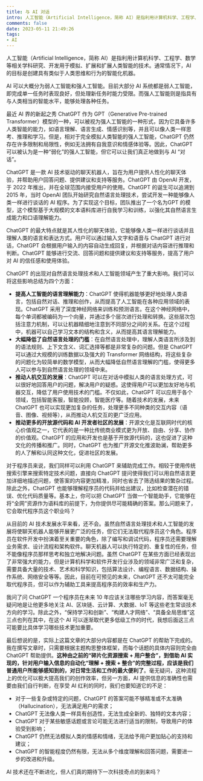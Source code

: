 ```yaml
---
title: 与 AI 对话
intro: 人工智能（Artificial Intelligence，简称 AI）是指利用计算机科学、工程学、数学等相关学科研究、开发用于模拟、扩展和扩展人类智能的技术。通常情况下，AI 的目标是创建具有类似于人类思维和行为的智能化机器。
comments: false
date: 2023-05-11 21:49:26
tags:
- AI
---
```


人工智能（Artificial Intelligence，简称 AI）是指利用计算机科学、工程学、数学等相关学科研究、开发用于模拟、扩展和扩展人类智能的技术。通常情况下，AI 的目标是创建具有类似于人类思维和行为的智能化机器。

AI 可以大概分为弱人工智能和强人工智能。目前大部分 AI 系统都是弱人工智能，即完成单一任务时表现良好，但处理新任务时能力受限。而强人工智能则是指具有与人类相当的智能水平，能够处理各种任务。

最近 AI 界的新起之秀 ChatGPT 作为 GPT（Generative Pre-trained Transformer）模型的一种，可以被视为强人工智能的一种形式，因为它具备许多人类智能的能力，如语言理解、语言生成、情感识别等，并且可以像人类一样思考、推理和学习。但是，相对于完全模拟人类智能的强人工智能，ChatGPT 仍然存在许多限制和局限性，例如无法拥有自我意识和情感体验等。因此，ChatGPT 可以被认为是一种“弱化”的强人工智能，但它可以让我们真正地做到与 AI “对话”。

ChatGPT 是一款 AI 技术驱动的聊天机器人，旨在为用户提供人性化的聊天体验，并帮助用户回答问题、提供建议和支持等服务。ChatGPT 由 OpenAI 开发，于 2022 年推出，并在全球范围内接受用户的使用。ChatGPT 的诞生可以追溯到 2015 年，当时 OpenAI 团队开始研究自然语言处理技术，尝试开发一种能够像人类一样进行谈话的 AI 程序。为了实现这个目标，团队推出了一个名为GPT 的模型，这个模型基于大规模的文本语料库进行自我学习和训练，以强化其自然语言生成能力和口语理解能力。

ChatGPT 的最大特点就是其人性化的聊天体验，它能够像人类一样进行谈话并且理解人类的语言和表达方式。用户可以通过输入文字和语音与 ChatGPT 进行对话，ChatGPT 会根据用户输入的内容自动生成回复，并根据对话内容进行推理和判断。ChatGPT 能够进行交流、回答问题和提供建议和支持等服务，提高了用户对 AI 的信任感和使用体验。

ChatGPT 的出现对自然语言处理技术和人工智能领域产生了重大影响。我们可以将这些影响总结为四个方面：

* **提高人工智能的语言理解能力**：ChatGPT 使得机器能够更好地处理人类语言，包括自然对话、推理和创作，从而提高了人工智能在各种应用领域的表现。ChatGPT 采用了深度神经网络来训练和预测语言。在这个神经网络中，每个单词都被编码为一个向量，并通过多个层次进行处理和转换。这些层次包括注意力机制，可以让机器精细地注意到不同部分之间的关系。在这个过程中，机器可以自己学习文本的结构和含义，从而提高其语言理解能力。
* **大幅降低了自然语言处理的门槛**：在自然语言处理中，理解人类语言所涉及到的语法规则、上下文含义、词汇选择等都是非常复杂的问题。但是 ChatGPT 可以通过大规模的训练数据以及强大的 Transformer 网络结构，将这些复杂的问题化为较简单的数学模型，从而大幅降低自然语言理解的门槛，使得更多人可以参与到自然语言处理的领域中来。
* **推动人机交互的发展**：ChatGPT 可以在对话中模拟人类的语言处理方式，可以很好地回答用户的问题，解决用户的疑惑。这使得用户可以更加友好地与机器交互，降低了用户使用技术的门槛。不仅如此，ChatGPT 可以应用于各个领域，包括智能客服，智能投顾，智能医疗等。随着技术的发展，未来 ChatGPT 也可以实现更加复杂的任务，处理更多不同种类的交互内容（语音、图像、视频等），从而推动人机交互的更广泛应用。
* **推动更多的开放源代码和 AI 开发者社区的发展**：开源文化是互联网时代的核心价值观之一，它代表的是一种比传统商业模式更为开放、自由、分享、协作的价值观。ChatGPT 的应用和开发也是基于开放源代码的，这也促进了这种文化的传播和推广。同时，ChatGPT 也为推广开源文化推波助澜，帮助更多的人了解和认同这种文化，促进社区的发展。


对于程序员来说，我们同样可以利用 ChatGPT 来辅助完成工作。相较于使用传统搜索引擎来搜索特定技术问题，直接向 ChatGPT 提问使得我们可以用自然语言更加详细地描述问题，使答案的内容更加精准，同时也省去了筛选结果的繁杂过程。除此之外，ChatGPT 也能够理解程序员的代码并给出建议，比如检查潜在的错误、优化代码质量等。基本上，你可以把 ChatGPT 当做一个智能助手，它能够在将“全网”资源作为语料库的前提下，为你提供尽可能精确的答案。那么问题来了，它会取代程序员这个职业吗？

从目前的 AI 技术发展水平来看，还不会。虽然自然语言处理技术和人工智能的发展将使聊天机器人能够开展更广泛的任务，但它们无法取代程序员这个角色。程序员在软件开发中扮演着至关重要的角色，除了编写和调试代码，程序员还需要理解业务需求、设计流程和架构软件。聊天机器人可以执行特定的、重复性的任务，但不能像程序员那样思考和独立地解决问题。虽然 ChatGPT 在某些方面已经表现出了非常强大的能力，但是计算机科学和软件开发行业涉及的领域非常广泛和复杂，需要具备大量的技术、艺术和科学知识，包括算法设计、编程语言、数据结构、操作系统、网络安全等等。因此，目前在可预见的未来，ChatGPT 还不太可能完全取代程序员，但可以作为辅助工具来提高程序员的效率和生产力。

我问了问 ChatGPT 一个程序员在未来 10 年应该关注哪些学习内容，而答案毫无疑问地是让他更多地关注 AI、区块链、云计算、大数据、IoT 等这些老生常谈技术方向的学习。除此之外，“保持学习和创新”、“构建人才网络”、“具备全局思维”这三点也列在其中，在这个 AI 可以逐渐取代更多低级工作的时代，我想后面这三点可能要比具体学习哪些技术更加重要。

最后想说的是，实际上这篇文章的大部分内容都是在 ChatGPT 的帮助下完成的。我在撰写文章时，只需要根据主题构思整体框架，而每个话题的具体内容则完全由 ChatGPT 帮助提供。**这种由之前的“碎片化资源搜索 + 用户整合”，到借助 AI 实现的，针对用户输入信息的自动化“理解 + 搜索 + 整合”的完整过程，应该是我们普通用户所能够感知到的，对日常生活和工作的最大便利了**。毫无疑问，这种流程上的优化可以极大提高我们的创作效率，但另一方面，AI 提供信息的准确性也需要由我们自行判断，在享受 AI 红利的同时，我们也要知道它的不足：

* 对于一些复杂或特定的问题，ChatGPT 的答案可能不够精准或不太准确（Hallucination），无法满足用户的需求；
* ChatGPT 无法像人类一样具有创造性，无法生成全新的、独特的文本内容；
* ChatGPT 对于某些敏感话题或言论可能无法进行适当的限制，导致用户的体验受到影响；
* ChatGPT 仍然无法模拟人类的情感和情绪，无法给予用户更加贴心的支持和建议；
* ChatGPT 的智能程度仍然有限，无法从多个维度理解和回答问题，需要进一步的改进和升级。

AI 技术还在不断进化，但人们真的期待下一次科技奇点的到来吗？
